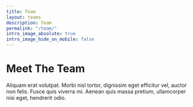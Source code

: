 ```yaml
---
title: Team
layout: teams
description: Team
permalink: "/team/"
intro_image_absolute: true
intro_image_hide_on_mobile: false
---
```


# Meet The Team

Aliquam erat volutpat. Morbi nisl tortor, dignissim eget efficitur vel, auctor non felis. Fusce quis viverra mi. Aenean quis massa pretium, ullamcorper nisi eget, hendrerit odio.

